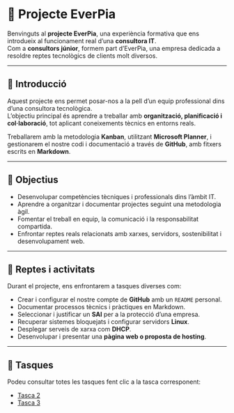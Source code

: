 # 💼 Projecte EverPia

Benvinguts al **projecte EverPia**, una experiència formativa que ens introdueix al funcionament real d’una **consultora IT**.  
Com a **consultors júnior**, formem part d’EverPia, una empresa dedicada a resoldre reptes tecnològics de clients molt diversos.

---

## 🧭 Introducció

Aquest projecte ens permet posar-nos a la pell d’un equip professional dins d’una consultora tecnològica.  
L’objectiu principal és aprendre a treballar amb **organització, planificació i col·laboració**, tot aplicant coneixements tècnics en entorns reals.

Treballarem amb la metodologia **Kanban**, utilitzant **Microsoft Planner**, i gestionarem el nostre codi i documentació a través de **GitHub**, amb fitxers escrits en **Markdown**.

---

## 🎯 Objectius

- Desenvolupar competències tècniques i professionals dins l’àmbit IT.  
- Aprendre a organitzar i documentar projectes seguint una metodologia àgil.  
- Fomentar el treball en equip, la comunicació i la responsabilitat compartida.  
- Enfrontar reptes reals relacionats amb xarxes, servidors, sostenibilitat i desenvolupament web.  

---

## 🧩 Reptes i activitats

Durant el projecte, ens enfrontarem a tasques diverses com:

- Crear i configurar el nostre compte de **GitHub** amb un `README` personal.  
- Documentar processos tècnics i pràctiques en Markdown.  
- Seleccionar i justificar un **SAI** per a la protecció d’una empresa.  
- Recuperar sistemes bloquejats i configurar servidors **Linux**.  
- Desplegar serveis de xarxa com **DHCP**.  
- Desenvolupar i presentar una **pàgina web o proposta de hosting**.  

---

## 📝 Tasques

Podeu consultar totes les tasques fent clic a la tasca corresponent:
- [Tasca 2](tasca02/README.md)
- [Tasca 3](tasca03/README.md)
